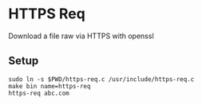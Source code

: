 # HTTPS Req
Download a file raw via HTTPS with openssl
## Setup
```shell
sudo ln -s $PWD/https-req.c /usr/include/https-req.c
make bin name=https-req
https-req abc.com
```